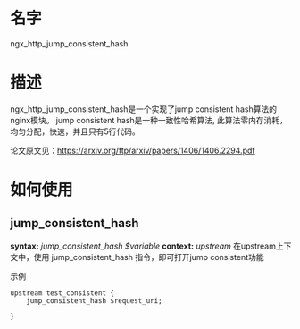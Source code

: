# 名字

ngx_http_jump_consistent_hash

# 描述
ngx_http_jump_consistent_hash是一个实现了jump consistent hash算法的nginx模块。
jump consistent hash是一种一致性哈希算法, 此算法零内存消耗，均匀分配，快速，并且只有5行代码。

论文原文见：https://arxiv.org/ftp/arxiv/papers/1406/1406.2294.pdf 

# 如何使用

jump_consistent_hash
---------------------
**syntax:** *jump_consistent_hash $variable*
**context:** *upstream*
在upstream上下文中，使用 jump_consistent_hash 指令，即可打开jump consistent功能

示例

```
upstream test_consistent {
	jump_consistent_hash $request_uri;

}
```
